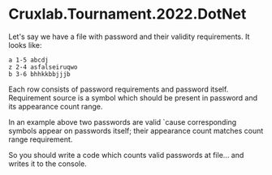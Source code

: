 # Cruxlab.Tournament.2022.DotNet

Let's say we have a file with password and their validity requirements. It looks like:
```
a 1-5 abcdj
z 2-4 asfalseiruqwo
b 3-6 bhhkkbbjjjb
```
Each row consists of password requirements and password itself. Requirement source is a symbol which should be present in password and its appearance count range.

In an example above two passwords are valid `cause corresponding symbols appear on passwords itself; their appearance count matches count range requirement.

So you should write a code which counts valid passwords at file... and writes it to the console.
